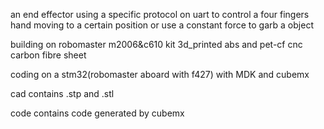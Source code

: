 an end effector using a specific protocol on uart to control a four fingers hand moving to a certain position or use a constant force to garb a object

building on robomaster m2006&c610 kit
            3d_printed abs and pet-cf
            cnc carbon fibre sheet 
            
coding on a stm32(robomaster aboard with f427) with MDK and cubemx 

cad contains .stp and .stl

code contains code generated by cubemx 
